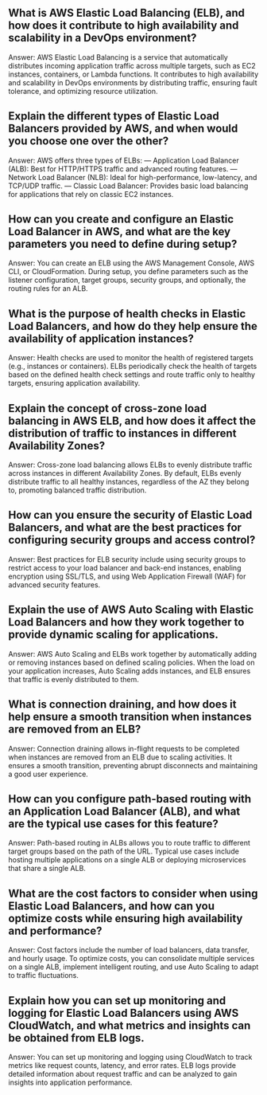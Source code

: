 ## What is AWS Elastic Load Balancing (ELB), and how does it contribute to high availability and scalability in a DevOps environment?

Answer: AWS Elastic Load Balancing is a service that automatically distributes incoming application traffic across multiple targets, such as EC2 instances, containers, or Lambda functions. It contributes to high availability and scalability in DevOps environments by distributing traffic, ensuring fault tolerance, and optimizing resource utilization.

## Explain the different types of Elastic Load Balancers provided by AWS, and when would you choose one over the other?

Answer: AWS offers three types of ELBs:
— Application Load Balancer (ALB): Best for HTTP/HTTPS traffic and advanced routing features.
— Network Load Balancer (NLB): Ideal for high-performance, low-latency, and TCP/UDP traffic.
— Classic Load Balancer: Provides basic load balancing for applications that rely on classic EC2 instances.

## How can you create and configure an Elastic Load Balancer in AWS, and what are the key parameters you need to define during setup?

Answer: You can create an ELB using the AWS Management Console, AWS CLI, or CloudFormation. During setup, you define parameters such as the listener configuration, target groups, security groups, and optionally, the routing rules for an ALB.

## What is the purpose of health checks in Elastic Load Balancers, and how do they help ensure the availability of application instances?

Answer: Health checks are used to monitor the health of registered targets (e.g., instances or containers). ELBs periodically check the health of targets based on the defined health check settings and route traffic only to healthy targets, ensuring application availability.

## Explain the concept of cross-zone load balancing in AWS ELB, and how does it affect the distribution of traffic to instances in different Availability Zones?

Answer: Cross-zone load balancing allows ELBs to evenly distribute traffic across instances in different Availability Zones. By default, ELBs evenly distribute traffic to all healthy instances, regardless of the AZ they belong to, promoting balanced traffic distribution.

## How can you ensure the security of Elastic Load Balancers, and what are the best practices for configuring security groups and access control?

Answer: Best practices for ELB security include using security groups to restrict access to your load balancer and back-end instances, enabling encryption using SSL/TLS, and using Web Application Firewall (WAF) for advanced security features.

## Explain the use of AWS Auto Scaling with Elastic Load Balancers and how they work together to provide dynamic scaling for applications.

Answer: AWS Auto Scaling and ELBs work together by automatically adding or removing instances based on defined scaling policies. When the load on your application increases, Auto Scaling adds instances, and ELB ensures that traffic is evenly distributed to them.

## What is connection draining, and how does it help ensure a smooth transition when instances are removed from an ELB?

Answer: Connection draining allows in-flight requests to be completed when instances are removed from an ELB due to scaling activities. It ensures a smooth transition, preventing abrupt disconnects and maintaining a good user experience.

## How can you configure path-based routing with an Application Load Balancer (ALB), and what are the typical use cases for this feature?

Answer: Path-based routing in ALBs allows you to route traffic to different target groups based on the path of the URL. Typical use cases include hosting multiple applications on a single ALB or deploying microservices that share a single ALB.

## What are the cost factors to consider when using Elastic Load Balancers, and how can you optimize costs while ensuring high availability and performance?

Answer: Cost factors include the number of load balancers, data transfer, and hourly usage. To optimize costs, you can consolidate multiple services on a single ALB, implement intelligent routing, and use Auto Scaling to adapt to traffic fluctuations.

## Explain how you can set up monitoring and logging for Elastic Load Balancers using AWS CloudWatch, and what metrics and insights can be obtained from ELB logs.

Answer: You can set up monitoring and logging using CloudWatch to track metrics like request counts, latency, and error rates. ELB logs provide detailed information about request traffic and can be analyzed to gain insights into application performance.
